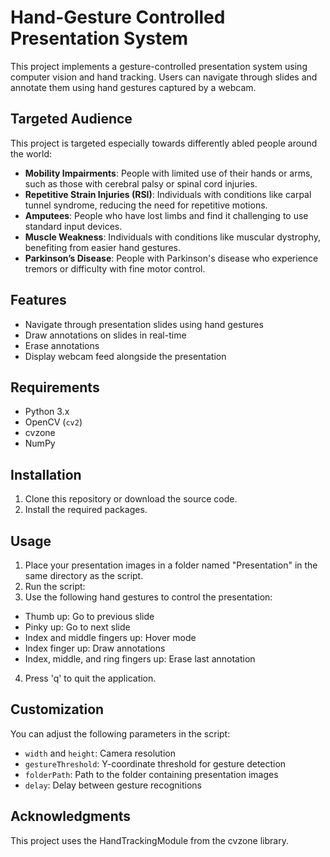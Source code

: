 # Hand-Gesture Controlled Presentation System

This project implements a gesture-controlled presentation system using computer vision and hand tracking. Users can navigate through slides and annotate them using hand gestures captured by a webcam.

## Targeted Audience

This project is targeted especially towards differently abled people around the world:

- **Mobility Impairments**: People with limited use of their hands or arms, such as those with cerebral palsy or spinal cord injuries.
- **Repetitive Strain Injuries (RSI)**: Individuals with conditions like carpal tunnel syndrome, reducing the need for repetitive motions.
- **Amputees**: People who have lost limbs and find it challenging to use standard input devices.
- **Muscle Weakness**: Individuals with conditions like muscular dystrophy, benefiting from easier hand gestures.
- **Parkinson’s Disease**: People with Parkinson's disease who experience tremors or difficulty with fine motor control.

## Features

- Navigate through presentation slides using hand gestures
- Draw annotations on slides in real-time
- Erase annotations
- Display webcam feed alongside the presentation

## Requirements

- Python 3.x
- OpenCV (`cv2`)
- cvzone
- NumPy

## Installation

1. Clone this repository or download the source code.
2. Install the required packages.

## Usage

1. Place your presentation images in a folder named "Presentation" in the same directory as the script.
2. Run the script:
3. Use the following hand gestures to control the presentation:
- Thumb up: Go to previous slide
- Pinky up: Go to next slide
- Index and middle fingers up: Hover mode
- Index finger up: Draw annotations
- Index, middle, and ring fingers up: Erase last annotation
4. Press 'q' to quit the application.

## Customization

You can adjust the following parameters in the script:

- `width` and `height`: Camera resolution
- `gestureThreshold`: Y-coordinate threshold for gesture detection
- `folderPath`: Path to the folder containing presentation images
- `delay`: Delay between gesture recognitions


## Acknowledgments

This project uses the HandTrackingModule from the cvzone library.